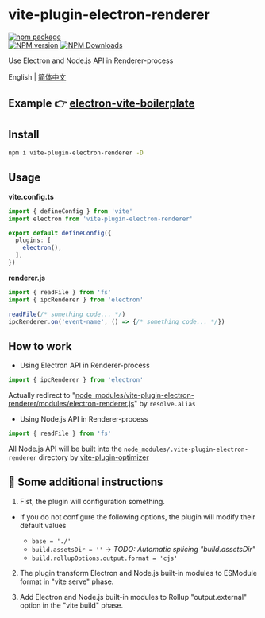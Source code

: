 # vite-plugin-electron-renderer

[![npm package](https://nodei.co/npm/vite-plugin-electron-renderer.png?downloads=true&downloadRank=true&stars=true)](https://www.npmjs.com/package/vite-plugin-electron-renderer)
<br/>
[![NPM version](https://img.shields.io/npm/v/vite-plugin-electron-renderer.svg?style=flat)](https://npmjs.org/package/vite-plugin-electron-renderer)
[![NPM Downloads](https://img.shields.io/npm/dm/vite-plugin-electron-renderer.svg?style=flat)](https://npmjs.org/package/vite-plugin-electron-renderer)

Use Electron and Node.js API in Renderer-process

English | [简体中文](https://github.com/caoxiemeihao/vite-plugins/blob/main/packages/electron-renderer/README.zh-CN.md)

## Example 👉 [electron-vite-boilerplate](https://github.com/caoxiemeihao/electron-vite-boilerplate)

## Install

```bash
npm i vite-plugin-electron-renderer -D
```

## Usage

**vite.config.ts**

```ts
import { defineConfig } from 'vite'
import electron from 'vite-plugin-electron-renderer'

export default defineConfig({
  plugins: [
    electron(),
  ],
})
```

**renderer.js**

```ts
import { readFile } from 'fs'
import { ipcRenderer } from 'electron'

readFile(/* something code... */)
ipcRenderer.on('event-name', () => {/* something code... */})
```

## How to work

- Using Electron API in Renderer-process

```js
import { ipcRenderer } from 'electron'
```

Actually redirect to "[node_modules/vite-plugin-electron-renderer/modules/electron-renderer.js](modules/electron-renderer.js)" by `resolve.alias`

- Using Node.js API in Renderer-process

```js
import { readFile } from 'fs'
```

All Node.js API will be built into the `node_modules/.vite-plugin-electron-renderer` directory by [vite-plugin-optimizer](https://www.npmjs.com/package/vite-plugin-optimizer)


## 🚧 Some additional instructions

1. Fist, the plugin will configuration something.

- If you do not configure the following options, the plugin will modify their default values

  * `base = './'`
  * `build.assetsDir = ''` -> *TODO: Automatic splicing "build.assetsDir"*
  * `build.rollupOptions.output.format = 'cjs'`

2. The plugin transform Electron and Node.js built-in modules to ESModule format in "vite serve" phase.

3. Add Electron and Node.js built-in modules to Rollup "output.external" option in the "vite build" phase.
